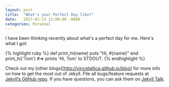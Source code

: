 ```yaml
---
layout: post
title:  "What's your Perfect Day like?"
date:   2017-03-13 12:00:00 -0800
categories: Personal
---
```

I have been thinking recently about what's a perfect day for me. Here's what I got:

{% highlight ruby %}
def print_hi(name)
  puts "Hi, #{name}"
end
print_hi('Tom')
#=> prints 'Hi, Tom' to STDOUT.
{% endhighlight %}

Check out my [other blogs][http://vincetallica.github.io/blog] for more info on how to get the most out of Jekyll. File all bugs/feature requests at [Jekyll’s GitHub repo][jekyll-gh]. If you have questions, you can ask them on [Jekyll Talk][jekyll-talk].

[about me]: https://jekyllrb.com/docs/home
[jekyll-gh]:   https://github.com/jekyll/jekyll
[jekyll-talk]: https://talk.jekyllrb.com/
